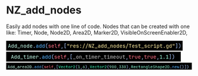 # NZ_add_nodes
Easily add nodes with one line of code.
Nodes that can be created with one like: Timer, Node, Node2D, Area2D, Marker2D, VisibleOnScreenEnabler2D,

![Screenshot_1](/NZ_add_nodes/screenshots/1.png)
![Screenshot_2](/NZ_add_nodes/screenshots/2.png)
![Screenshot_3](/NZ_add_nodes/screenshots/3.png)
